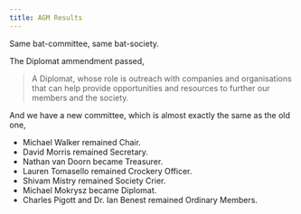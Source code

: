 ```yaml
---
title: AGM Results
---
```


Same bat-committee, same bat-society.

The Diplomat ammendment passed,

> A Diplomat, whose role is outreach with companies and organisations
> that can help provide opportunities and resources to further our
> members and the society.

And we have a new committee, which is almost exactly the same as the old one,

 - Michael Walker remained Chair.
 - David Morris remained Secretary.
 - Nathan van Doorn became Treasurer.
 - Lauren Tomasello remained Crockery Officer.
 - Shivam Mistry remained Society Crier.
 - Michael Mokrysz became Diplomat.
 - Charles Pigott and Dr. Ian Benest remained Ordinary Members.
